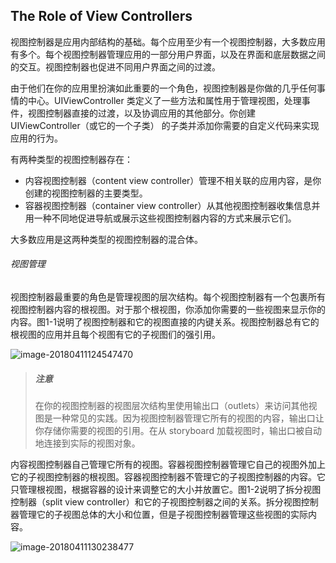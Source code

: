 ## The Role of View Controllers

视图控制器是应用内部结构的基础。每个应用至少有一个视图控制器，大多数应用有多个。每个视图控制器管理应用的一部分用户界面，以及在界面和底层数据之间的交互。视图控制器也促进不同用户界面之间的过渡。

由于他们在你的应用里扮演如此重要的一个角色，视图控制器是你做的几乎任何事情的中心。UIViewController 类定义了一些方法和属性用于管理视图，处理事件，视图控制器直接的过渡，以及协调应用的其他部分。你创建 UIViewController（或它的一个子类） 的子类并添加你需要的自定义代码来实现应用的行为。

有两种类型的视图控制器存在：

- 内容视图控制器（content view controller）管理不相关联的应用内容，是你创建的视图控制器的主要类型。
- 容器视图控制器（container view controller）从其他视图控制器收集信息并用一种不同地促进导航或展示这些视图控制器内容的方式来展示它们。

大多数应用是这两种类型的视图控制器的混合体。

###### 视图管理

视图控制器最重要的角色是管理视图的层次结构。每个视图控制器有一个包裹所有视图控制器内容的根视图。对于那个根视图，你添加你需要的一些视图来显示你的内容。图1-1说明了视图控制器和它的视图直接的内键关系。视图控制器总有它的根视图的应用并且每个视图有它的子视图们的强引用。

![image-20180411124547470](/var/folders/y7/l0s2ppqn0yqf_s407sv57wmm0000gn/T/abnerworks.Typora/image-20180411124547470.png)

> ##### 注意
>
> 在你的视图控制器的视图层次结构里使用输出口（outlets）来访问其他视图是一种常见的实践。因为视图控制器管理它所有的视图的内容，输出口让你存储你需要的视图的引用。在从 storyboard 加载视图时，输出口被自动地连接到实际的视图对象。

内容视图控制器自己管理它所有的视图。容器视图控制器管理它自己的视图外加上它的子视图控制器的根视图。容器视图控制器不管理它的子视图控制器的内容。它只管理根视图，根据容器的设计来调整它的大小并放置它。图1-2说明了拆分视图控制器（split view controller）和它的子视图控制器之间的关系。拆分视图控制器管理它的子视图总体的大小和位置，但是子视图控制器管理这些视图的实际内容。

![image-20180411130238477](/var/folders/y7/l0s2ppqn0yqf_s407sv57wmm0000gn/T/abnerworks.Typora/image-20180411130238477.png)

